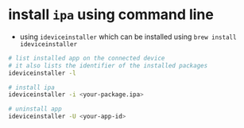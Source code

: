 # install `ipa` using command line

* using `ideviceinstaller` which can be installed using `brew install ideviceinstaller`

```sh
# list installed app on the connected device
# it also lists the identifier of the installed packages
ideviceinstaller -l

# install ipa
ideviceinstaller -i <your-package.ipa>

# uninstall app
ideviceinstaller -U <your-app-id>
```
